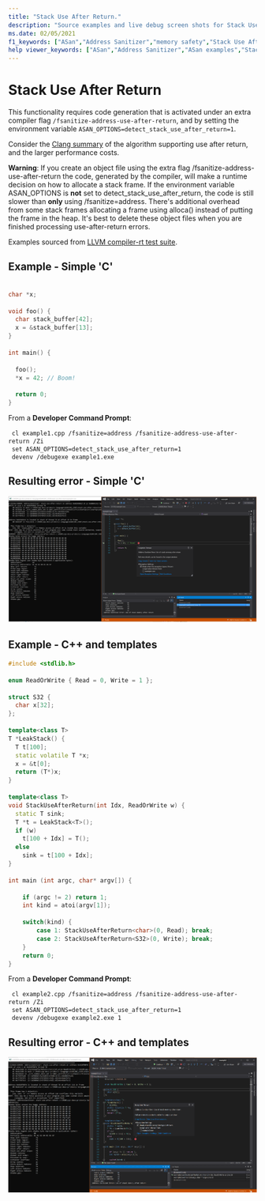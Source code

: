 ```yaml
---
title: "Stack Use After Return."
description: "Source examples and live debug screen shots for Stack Use After Return errors."
ms.date: 02/05/2021
f1_keywords: ["ASan","Address Sanitizer","memory safety","Stack Use After Return", "ASan examples"]
help viewer_keywords: ["ASan","Address Sanitizer","ASan examples","Stack Use After Return"]
---
```


# Stack Use After Return

This functionality requires code generation that is activated under an extra compiler flag `/fsanitize-address-use-after-return`, and by setting the environment variable `ASAN_OPTIONS=detect_stack_use_after_return=1`.

Consider the [Clang summary](https://github.com/google/sanitizers/wiki/AddressSanitizerUseAfterReturn) of the algorithm supporting use after return, and the larger performance costs.

**Warning**: If you create an object file using the extra flag /fsanitize-address-use-after-return the code, generated by the compiler, will make a runtime decision on how to allocate a stack frame.  If the environment variable ASAN_OPTIONS is **not** set to detect_stack_use_after_return, the code is still slower than **only** using /fsanitize=address. There's additional overhead from some stack frames allocating a frame using alloca() instead of putting the frame in the heap. It's best to delete these object files when you are finished processing use-after-return errors.

Examples sourced from [LLVM compiler-rt test suite](https://github.com/llvm/llvm-project/tree/main/compiler-rt/test/asan/TestCases).

## Example - Simple 'C'

```cpp

char *x;

void foo() {
  char stack_buffer[42];
  x = &stack_buffer[13];
}

int main() {

  foo();
  *x = 42; // Boom!

  return 0;
}

```

From a **Developer Command Prompt**:
```
 cl example1.cpp /fsanitize=address /fsanitize-address-use-after-return /Zi
 set ASAN_OPTIONS=detect_stack_use_after_return=1
 devenv /debugexe example1.exe
```

## Resulting error - Simple 'C'

![example1](SRC_CODE/stack-use-after-return/example1.PNG)

## Example - C++ and templates

```cpp
#include <stdlib.h>

enum ReadOrWrite { Read = 0, Write = 1 };

struct S32 {
  char x[32];
};

template<class T>
T *LeakStack() {
  T t[100];
  static volatile T *x;
  x = &t[0];
  return (T*)x;
}

template<class T>
void StackUseAfterReturn(int Idx, ReadOrWrite w) {
  static T sink;
  T *t = LeakStack<T>();
  if (w)
    t[100 + Idx] = T();
  else
    sink = t[100 + Idx];
}

int main (int argc, char* argv[]) {

    if (argc != 2) return 1;
    int kind = atoi(argv[1]);

    switch(kind) {
        case 1: StackUseAfterReturn<char>(0, Read); break;
        case 2: StackUseAfterReturn<S32>(0, Write); break;
    }
    return 0;
}
```

From a **Developer Command Prompt**:
```
 cl example2.cpp /fsanitize=address /fsanitize-address-use-after-return /Zi
 set ASAN_OPTIONS=detect_stack_use_after_return=1
 devenv /debugexe example2.exe 1
```

## Resulting error - C++ and templates

![example2](SRC_CODE/stack-use-after-return/example2.PNG)
